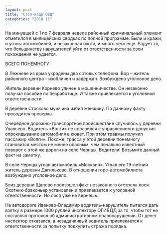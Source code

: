 ```yaml
---
layout: post
title: "Стоп-кадр ОВД"
categories: "2010 11"
---
```


На минувшей с 1 по 7 февраля неделе районный криминальный элемент отметился в милицейских сводках по полной программе. Были и кражи, и угоны автомобилей, и незаконная охота, и много чего еще. Радует то, что большинству нарушителей уйти от ответственности за свои похождения не удается.

ВСЕГО ПОНЕМНОГУ

В Лежневе из дома украдены два сотовых телефона. Вор – житель районного центра - изобличен и задержан. Возбуждено уголовное дело.

Житель деревни Корнево уличен в мошенничестве. Он незаконно получал пособие по безработице. И также привлекается к уголовной ответственности.

В деревне Стояково мужчина избил женщину. По данному факту проводится проверка.

Очередное дорожно-транспортное происшествие случилось у деревни Увальево. Водитель «Волги» не справился с управлением и допустил опрокидывание автомобиля в кювет. При этом травмы получил пассажир «Волги». Похоже, трасса у этой деревни понемногу становится местом не менее опасным, чем печально известный поворот с этой же дороги на село Чернцы. Водители! Возьмите данный факт на заметку.

В селе Чернцы угнан автомобиль «Москвич». Угнал его 19-летний житель деревни Дягильково. В отношении горе-автомобилиста возбуждено уголовное дело.

Близ деревни Щапово произошел факт незаконного отстрела лося. Охотник-браконьер установлен и привлекается к уголовной ответственности. Но лося уже не вернешь.

На автодороге Иваново-Владимир водитель-нарушитель пытался дать взятку в размере 1000 рублей инспектору ОГИБДД за то, чтобы тот не составлял протокол об административном правонарушении. От денег инспектор отказался, а незадачливый водитель привлекается к ответственности за попытку подкупить стража порядка.


